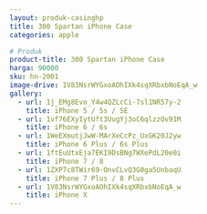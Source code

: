 ```yaml
---
layout: produk-casinghp
title: 300 Spartan iPhone Case
categories: apple

# Produk
product-title: 300 Spartan iPhone Case
harga: 90000
sku: hn-2001
image-drive: 1V83NsrWYGxoAOhIXk4sqXRbxbNoEqA_w
gallery:
  - url: 1j_EMg8Evo_Y4w4QZLcCi-7sl1NR57y-2
    title: iPhone 5 / 5s / SE
  - url: 1vf76EXyIytUft3UugYj3oC6qlzzOv91M
    title: iPhone 6 / 6s
  - url: 1WeEXmutjJwW-MArXeCcPz_UxGK20J2yw
    title: iPhone 6 Plus / 6s Plus
  - url: 1ftEuUtxEja7EKI9DsBNg7WXePdL20e0i
    title: iPhone 7 / 8
  - url: 1ZXP7c8TWir69-OnvCLvQ3G0ga5UnbaqU
    title: iPhone 7 Plus / 8 Plus
  - url: 1V83NsrWYGxoAOhIXk4sqXRbxbNoEqA_w
    title: iPhone X
---
```

